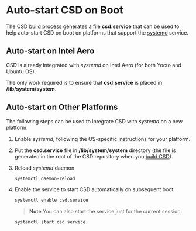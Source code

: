 # Auto-start CSD on Boot

The CSD [build process](../getting_started/building_installation.md) generates a file **csd.service** that can be used to help auto-start CSD on boot on platforms that support the [systemd](https://en.wikipedia.org/wiki/Systemd) service. 

## Auto-start on Intel Aero

CSD is already integrated with *systemd* on Intel Aero (for both Yocto and Ubuntu OS).

The only work required is to ensure that **csd.service** is placed in **/lib/system/system**.


## Auto-start on Other Platforms

The following steps can be used to integrate CSD with *systemd* on a new platform. 

1. Enable *systemd*, following the OS-specific instructions for your platform. 
1. Put the **csd.service** file in **/lib/system/system** directory (the file is generated in the root of the CSD repository when you [build CSD](../getting_started/building_installation.md)).
1. Reload *systemd* daemon
   ```sh
   systemctl daemon-reload
   ```
1. Enable the service to start CSD automatically on subsequent boot
   ```sh
   systemctl enable csd.service
   ```

   > **Note** You can also start the service just for the current session:
      ```sh
      systemctl start csd.service
      ```
